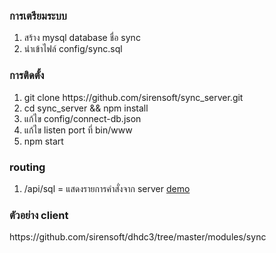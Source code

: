 <h3>การเตรียมระบบ</h3>
<ol>
<li>สร้าง mysql database ชื่อ sync</li>
<li>นำเข้าไฟล์ config/sync.sql</li>
</ol>

<h3>การติดตั้ง</h3>
<ol>
<li>git clone https://github.com/sirensoft/sync_server.git</li>
<li>cd sync_server && npm install</li>
<li>แก้ไข config/connect-db.json </li>
<li>แก้ไข listen port ที่ bin/www </li>
<li>npm start</li>
</ol>

<h3>routing</h3>
<ol>
<li>/api/sql = แสดงรายการคำสั่งจาก server <a href='http://61.19.22.108:3001/api/sql' target='_blank'>demo</a></li>
</ol>

<h3>ตัวอย่าง client</h3>
https://github.com/sirensoft/dhdc3/tree/master/modules/sync
